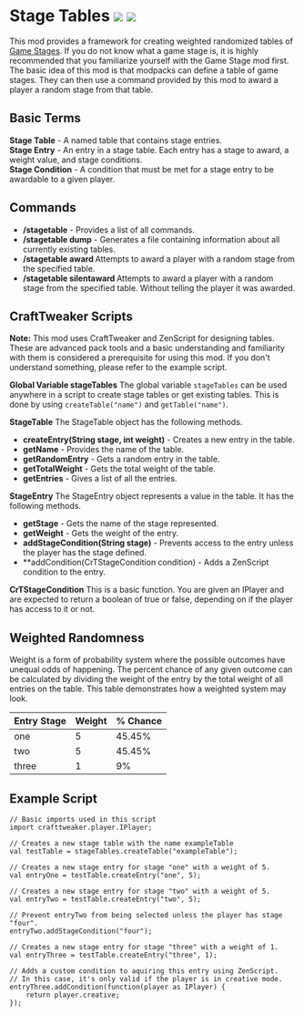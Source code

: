 # Stage Tables [![](http://cf.way2muchnoise.eu/311363.svg)](https://minecraft.curseforge.com/projects/311363) [![](http://cf.way2muchnoise.eu/versions/311363.svg)](https://minecraft.curseforge.com/projects/311363)

This mod provides a framework for creating weighted randomized tables of [Game Stages](https://minecraft.curseforge.com/projects/game-stages). If you do not know what a game stage is, it is highly recommended that you familiarize yourself with the Game Stage mod first. The basic idea of this mod is that modpacks can define a table of game stages. They can then use a command provided by this mod to award a player a random stage from that table. 

## Basic Terms
**Stage Table** - A named table that contains stage entries.    
**Stage Entry** - An entry in a stage table. Each entry has a stage to award, a weight value, and stage conditions.     
**Stage Condition** - A condition that must be met for a stage entry to be awardable to a given player.    

## Commands
- **/stagetable** - Provides a list of all commands.
- **/stagetable dump** - Generates a file containing information about all currently existing tables.
- **/stagetable award <player> <tablename>** Attempts to award a player with a random stage from the specified table.
- **/stagetable silentaward <player> <tablename>** Attempts to award a player with a random stage from the specified table. Without telling the player it was awarded.

## CraftTweaker Scripts

**Note:** This mod uses CraftTweaker and ZenScript for designing tables. These are advanced pack tools and a basic understanding and familiarity with them is considered a prerequisite for using this mod. If you don't understand something, please refer to the example script.

**Global Variable stageTables**
The global variable `stageTables` can be used anywhere in a script to create stage tables or get existing tables. This is done by using `createTable("name")` and `getTable("name")`. 

**StageTable**
The StageTable object has the following methods.
- **createEntry(String stage, int weight)** - Creates a new entry in the table.
- **getName** - Provides the name of the table.
- **getRandomEntry** - Gets a random entry in the table.
- **getTotalWeight** - Gets the total weight of the table.
- **getEntries** - Gives a list of all the entries.

**StageEntry**
The StageEntry object represents a value in the table. It has the following methods.
- **getStage** - Gets the name of the stage represented.
- **getWeight** - Gets the weight of the entry.
- **addStageCondition(String stage)** - Prevents access to the entry unless the player has the stage defined.
- **addCondition(CrTStageCondition condition) - Adds a ZenScript condition to the entry.

**CrTStageCondition**
This is a basic function. You are given an IPlayer and are expected to return a boolean of true or false, depending on if the player has access to it or not.

## Weighted Randomness
Weight is a form of probability system where the possible outcomes  have unequal odds of happening. The percent chance of any given outcome can be calculated by dividing the weight of the entry by the total weight of all entries on the table. This table demonstrates how a weighted system may look. 

| Entry Stage | Weight | % Chance |
|-------------|--------|----------|
| one         | 5      | 45.45%   |
| two         | 5      | 45.45%   |
| three       | 1      | 9%       |

## Example Script

```
// Basic imports used in this script
import crafttweaker.player.IPlayer;

// Creates a new stage table with the name exampleTable
val testTable = stageTables.createTable("exampleTable");

// Creates a new stage entry for stage "one" with a weight of 5.
val entryOne = testTable.createEntry("one", 5);

// Creates a new stage entry for stage "two" with a weight of 5.
val entryTwo = testTable.createEntry("two", 5);

// Prevent entryTwo from being selected unless the player has stage "four".
entryTwo.addStageCondition("four");

// Creates a new stage entry for stage "three" with a weight of 1.
val entryThree = testTable.createEntry("three", 1);

// Adds a custom condition to aquiring this entry using ZenScript.
// In this case, it's only valid if the player is in creative mode.
entryThree.addCondition(function(player as IPlayer) {
    return player.creative;
});
```